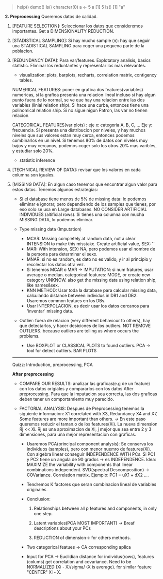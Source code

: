 > help()
> demo()
> ls()
character(0)
> a <- 5
> a
[1] 5
> ls()
[1] "a"

**2. Preprocessing** 
Queremos datos de calidad. 

1. [FEATURE SELECTION]: Seleccionar los datos que consideremos importantes. Get a DIMENSIONALITY REDUCTION. 

2. [STADISTICAL SAMPLING]: Si hay mucho sample (n): hay que seguir una STADISTICAL SAMPLING para coger una pequena parte de la poblacion. 

3. [REDUNDANCY DATA]: Para var/features. Explotatory analisis, basics statistic. Eliminar los reduntantes y representar los mas relevantes.
    * visualization: plots, barplots, recharts, correlation matrix, contigency tables. 
    
    NUMERICAL FEATURES: poner en grafica dos features(variables) numericas,  si la grafica presenta una relacion lineal incluso si hay algun punto fuera de lo normal, se ve que hay una relacion entre las dos variables (linial relation ship). Si hace una curba, entonces tiene una polinomical relation ship. Si no sigue nigun Patron, las var no tienen relacion. 

    CATEGORICAL FEATURES(var plots) : eje x: categoria A, B, C, ... Eje y: frecuencia. Si presenta una distribucion por niveles, y hay muchos niveles que sus valores estan muy cerca, entonces podemos combinarlos en un nivel. Si tenemos 80% de datos con niveles muy bajos y muy cercanos, podemos coger solo los otros 20% mas varibles, y estudiar solo 20%. 

    * statistic inference

4. [TECHNICAL REVIEW OF DATA]: revisar que los valores en cada columna son iguales. 

5. [MISSING DATA]: En algun caso tenemos que encontrar algun valor para estos datos. Tenemos algunos estrategias: 
    * Si el database tiene menos de 5% de missing data: lo podemos eliminar e ignorar, pero dependiendo de los samples que tienes, por eso solo se usa en Large databases. NO CONSIDER ARTIFICIAL INDIVIDUES (altificial rows). Si tienes una columna con mucha MISSING DATA, lo podemos eliminar. 

    * Type missing data (Imputation)
        * MCAR: Missing completely at random data, not a clear INTENSION to make this misstake. Create artificial value, SEX: ''
        * MAR: With intension, SEX: NA, pero podemos usar el nombre de la persona para determinar el sexo.
        * MNAR: si no es random, es dato no es valido, y ir al principio y recolectar los datos otra vez. 

        - Si tenemos MCAR o MAR -> IMPUTATION: si num fratures, usar average o median. categorical features: MODE, or create new category UNKNOW. also get the missing data using relation ship, like names&sex.

        * KNN METHOD: Usar toda la  database para calcular missing data, calculando distance between individus in DB1 and DB2. Usaremos common featues en los DBs.
        * Usar INTERPOLACION, es decir usar los datos cercanos para 'inventar' missing data. 

    * Outlier: fuera de relacion (very different behaviour to others), hay que detectarlos, y hacer desiciones de los outliers. NOT REMOVE OUTLIERS. because outliers are telling us where occurs the problems. 
        * Use BOXPLOT or CLASSICAL PLOTS to found outliers. PCA -> tool for detect outliers. BAR PLOTS

    ----------------------------------------------------------------

    Quizz: Introduction, preprocessing, PCA

    **After preprocessing**
    
    * COMPARE OUR RESULTS: analizar las graficas(e.g de un feature) con los datos origiales y compararlos con los datos After preprocessing. Para que la imputacion sea correcta, las dos graficas deben tener un comportamiento muy parecido. 

    * FACTORIAL ANALYSIS: Despues de Preprocessing tenemos la siguiente informacion: X1 correlated with X3, Redundancy X4 and X7, Some features are more important than others. 
    -> En este paso queremos reducir el taman.o de los features(Xi). La nueva dimension Rj << Xi. Rj es una aproximacion de Xi, j mejor que sea entre 2 y 3 dimensiones, para una mejor representacion con graficas. 
        * Usaremos PCA(principal component analysis): Se conserva los individuos (samples), pero con menor nuemro de features(Xi). Con algebra linear conseguir INDEPENDENCE WITH PCs. Si PC1 y PC2 tiene un angula de 90 grados -> es INDEPENDENCE. Idea: MAXIMIZE the variability with components that linear combinations independent. SVD(spectral Descomposition) -> COVariance. Correlation matrix. Ejemplo: PC1 = uX1 + dX2 ....
        
        * Tendremos K factores que seran combinacion lineal de variables originales. 

        
        * Conclusion:  
            1. Relationships between all p features and components, in only one step.     
            
            2. Latent variables(PCA MOST IMPORTANT) -> Breaf descriptions about your PCs

            3. REDUCTION of dimension-> for others methods. 

        
        * Two categorical featues -> CA corresponding aplica

        * Input for PCA -> Euclidian distance for individus(rows), features (colums) get correlation and covariance. Need to be NORMALIZED (Xi - X)/sigma/  (X is average). for similar feature "CENTER" Xi - X.  
        






